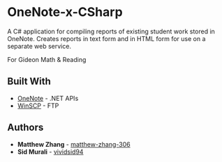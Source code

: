 # OneNote-x-CSharp
 
A C# application for compiling reports of existing student work stored in OneNote. Creates reports in text form and in HTML form for use on a separate web service.

For Gideon Math & Reading

## Built With

* [OneNote](https://docs.microsoft.com/en-us/office/client-developer/onenote/application-interface-onenote) - .NET APIs
* [WinSCP](https://winscp.net/eng/index.php) - FTP

## Authors

* **Matthew Zhang** - [matthew-zhang-306](https://github.com/matthew-zhang-306)
* **Sid Murali** - [vividsid94](https://github.com/vividsid94)
